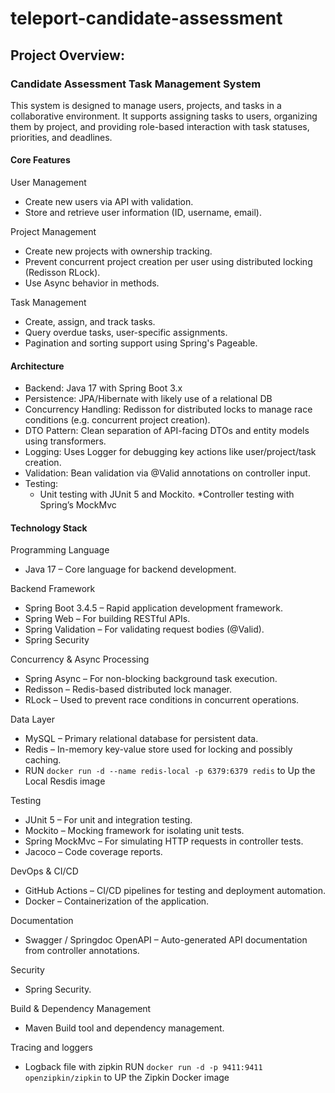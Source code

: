 # teleport-candidate-assessment
## Project Overview: 
### Candidate Assessment Task Management System
This system is designed to manage users, projects, and tasks in a collaborative environment. It supports assigning tasks to users, organizing them by project, and providing role-based interaction with task statuses, priorities, and deadlines.

#### Core Features
User Management
* Create new users via API with validation.
* Store and retrieve user information (ID, username, email).

Project Management
* Create new projects with ownership tracking.
* Prevent concurrent project creation per user using distributed locking (Redisson RLock).
* Use Async behavior in methods.

Task Management
* Create, assign, and track tasks.
* Query overdue tasks, user-specific assignments.
* Pagination and sorting support using Spring's Pageable.                                                                   
                                                                                                                        
#### Architecture
* Backend: Java 17 with Spring Boot 3.x
* Persistence: JPA/Hibernate with likely use of a relational DB
* Concurrency Handling: Redisson for distributed locks to manage race conditions (e.g. concurrent project creation).
* DTO Pattern: Clean separation of API-facing DTOs and entity models using transformers.
* Logging: Uses Logger for debugging key actions like user/project/task creation.
* Validation: Bean validation via @Valid annotations on controller input.
* Testing:
  * Unit testing with JUnit 5 and Mockito.
  *Controller testing with Spring’s MockMvc

#### Technology Stack
Programming Language
* Java 17 – Core language for backend development.

Backend Framework
* Spring Boot 3.4.5 – Rapid application development framework.
* Spring Web – For building RESTful APIs.
* Spring Validation – For validating request bodies (@Valid).
* Spring Security

Concurrency & Async Processing
* Spring Async – For non-blocking background task execution.
* Redisson – Redis-based distributed lock manager.
* RLock – Used to prevent race conditions in concurrent operations.

Data Layer
* MySQL – Primary relational database for persistent data.
* Redis – In-memory key-value store used for locking and possibly caching.                                        
* RUN `docker run -d --name redis-local -p 6379:6379 redis` to Up the Local Resdis image

Testing
* JUnit 5 – For unit and integration testing.
* Mockito – Mocking framework for isolating unit tests.
* Spring MockMvc – For simulating HTTP requests in controller tests.
* Jacoco – Code coverage reports.

DevOps & CI/CD
* GitHub Actions – CI/CD pipelines for testing and deployment automation.
* Docker – Containerization of the application.

Documentation
* Swagger / Springdoc OpenAPI – Auto-generated API documentation from controller annotations.

Security
* Spring Security.

Build & Dependency Management
* Maven Build tool and dependency management.

Tracing and loggers
* Logback file with zipkin
  RUN `docker run -d -p 9411:9411 openzipkin/zipkin`  to UP the Zipkin Docker image










